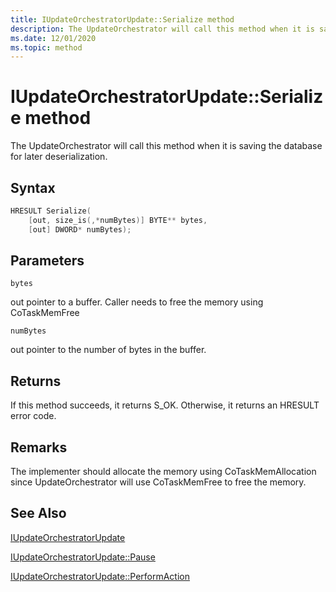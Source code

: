 ```yaml
---
title: IUpdateOrchestratorUpdate::Serialize method
description: The UpdateOrchestrator will call this method when it is saving the database for later deserialization.
ms.date: 12/01/2020
ms.topic: method
---
```


# IUpdateOrchestratorUpdate::Serialize method

The UpdateOrchestrator will call this method when it is saving the database for later deserialization.


## Syntax
```cpp
HRESULT Serialize(
    [out, size_is(,*numBytes)] BYTE** bytes, 
    [out] DWORD* numBytes);
```

## Parameters

`bytes`

out pointer to a buffer. Caller needs to free the memory using CoTaskMemFree

`numBytes`

out pointer to the number of bytes in the buffer.

## Returns
If this method succeeds, it returns S_OK. Otherwise, it returns an HRESULT error code.

## Remarks

The implementer should allocate the memory using CoTaskMemAllocation since UpdateOrchestrator will use CoTaskMemFree to free the memory.

## See Also

[IUpdateOrchestratorUpdate](iupdateorchestratorupdate.md)

[IUpdateOrchestratorUpdate::Pause](iupdateorchestratorupdate-pause.md)

[IUpdateOrchestratorUpdate::PerformAction](iupdateorchestratorupdate-performaction.md)